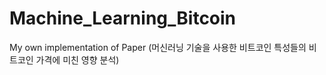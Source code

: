 # Machine_Learning_Bitcoin

My own implementation of Paper (머신러닝 기술을 사용한 비트코인 특성들의 비트코인 가격에 미친 영향 분석)
